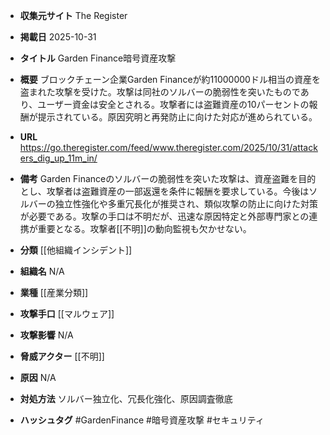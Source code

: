 - **収集元サイト**
The Register

- **掲載日**
2025-10-31

- **タイトル**
Garden Finance暗号資産攻撃

- **概要**
ブロックチェーン企業Garden Financeが約11000000ドル相当の資産を盗まれた攻撃を受けた。攻撃は同社のソルバーの脆弱性を突いたものであり、ユーザー資金は安全とされる。攻撃者には盗難資産の10パーセントの報酬が提示されている。原因究明と再発防止に向けた対応が進められている。

- **URL**
https://go.theregister.com/feed/www.theregister.com/2025/10/31/attackers_dig_up_11m_in/

- **備考**
Garden Financeのソルバーの脆弱性を突いた攻撃は、資産盗難を目的とし、攻撃者は盗難資産の一部返還を条件に報酬を要求している。今後はソルバーの独立性強化や多重冗長化が推奨され、類似攻撃の防止に向けた対策が必要である。攻撃の手口は不明だが、迅速な原因特定と外部専門家との連携が重要となる。攻撃者[[不明]]の動向監視も欠かせない。

- **分類**
[[他組織インシデント]]

- **組織名**
N/A

- **業種**
[[産業分類]]

- **攻撃手口**
[[マルウェア]]

- **攻撃影響**
N/A

- **脅威アクター**
[[不明]]

- **原因**
N/A

- **対処方法**
ソルバー独立化、冗長化強化、原因調査徹底

- **ハッシュタグ**
#GardenFinance #暗号資産攻撃 #セキュリティ
